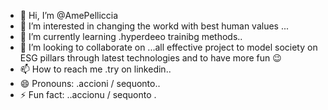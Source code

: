 - 👋 Hi, I’m @AmePelliccia
- 👀 I’m interested in changing the workd with best human values ...
- 🌱 I’m currently learning .hyperdeeo trainibg methods..
- 💞️ I’m looking to collaborate on ...all effective project to model society on ESG pillars through latest technologies and to have more fun 😉
- 📫 How to reach me .try on linkedin..
- 😄 Pronouns: .accioni / sequonto..
- ⚡ Fun fact: ..accionu / sequonto .

<!---
AmePelliccia/AmePelliccia is a ✨ special ✨ repository because its `README.md` (this file) appears on your GitHub profile.
You can click the Preview link to take a look at your changes.
--->
